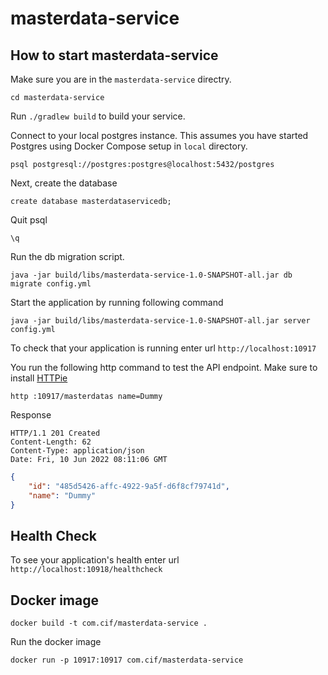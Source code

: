 # masterdata-service

## How to start masterdata-service 

Make sure you are in the `masterdata-service` directry.

```
cd masterdata-service
```

Run `./gradlew build` to build your service. 

Connect to your local postgres instance. This assumes you have started Postgres using Docker Compose setup in `local` directory.

```
psql postgresql://postgres:postgres@localhost:5432/postgres
```

Next, create the database

```
create database masterdataservicedb;
```

Quit psql

```
\q
```

Run the db migration script.

```
java -jar build/libs/masterdata-service-1.0-SNAPSHOT-all.jar db migrate config.yml
```
Start the application by running following command

```
java -jar build/libs/masterdata-service-1.0-SNAPSHOT-all.jar server config.yml
```

To check that your application is running enter url `http://localhost:10917`

You run the following http command to test the API endpoint. Make sure to install [HTTPie](https://httpie.io/cli)

```
http :10917/masterdatas name=Dummy
```

Response

```
HTTP/1.1 201 Created
Content-Length: 62
Content-Type: application/json
Date: Fri, 10 Jun 2022 08:11:06 GMT
```

```json
{
    "id": "485d5426-affc-4922-9a5f-d6f8cf79741d",
    "name": "Dummy"
}

```

## Health Check


To see your application's health enter url `http://localhost:10918/healthcheck`

## Docker image

```
docker build -t com.cif/masterdata-service .
```

Run the docker image

```
docker run -p 10917:10917 com.cif/masterdata-service
```